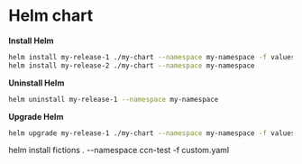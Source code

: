 # Helm chart

**Install Helm**

```bash
helm install my-release-1 ./my-chart --namespace my-namespace -f values.yaml
helm install my-release-2 ./my-chart --namespace my-namespace
```

**Uninstall Helm**

```bash
helm uninstall my-release-1 --namespace my-namespace
```

**Upgrade Helm**

```bash
helm upgrade my-release-1 ./my-chart --namespace my-namespace -f values.yaml
```



helm install fictions . --namespace ccn-test -f custom.yaml
